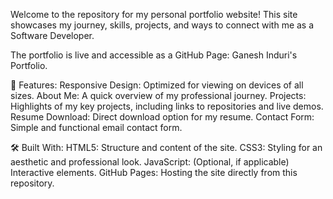 Welcome to the repository for my personal portfolio website! This site showcases my journey, skills, projects, and ways to connect with me as a Software Developer.

The portfolio is live and accessible as a GitHub Page: Ganesh Induri's Portfolio.

🌟 Features:
  Responsive Design: Optimized for viewing on devices of all sizes.
  About Me: A quick overview of my professional journey.
  Projects: Highlights of my key projects, including links to repositories and live demos.
  Resume Download: Direct download option for my resume.
  Contact Form: Simple and functional email contact form.

🛠️ Built With:
  HTML5: Structure and content of the site.
  CSS3: Styling for an aesthetic and professional look.
  JavaScript: (Optional, if applicable) Interactive elements.
  GitHub Pages: Hosting the site directly from this repository.
